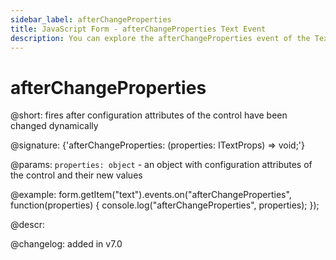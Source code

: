 ```yaml
---
sidebar_label: afterChangeProperties
title: JavaScript Form - afterChangeProperties Text Event 
description: You can explore the afterChangeProperties event of the Text control of Form in the documentation of the DHTMLX JavaScript UI library. Browse developer guides and API reference, try out code examples and live demos, and download a free 30-day evaluation version of DHTMLX Suite 7.
---
```


# afterChangeProperties

@short: fires after configuration attributes of the control have been changed dynamically

@signature: {'afterChangeProperties: (properties: ITextProps) => void;'}

@params:
`properties: object` - an object with configuration attributes of the control and their new values

@example:
form.getItem("text").events.on("afterChangeProperties", function(properties) {
    console.log("afterChangeProperties", properties);
});

@descr:

@changelog: added in v7.0

[comment]: # (@relatedapi: form/api/text/text_setproperties_method.md)
